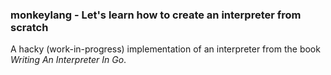 ### monkeylang - Let's learn how to create an interpreter from scratch


A hacky (work-in-progress) implementation of an interpreter from the book _Writing An Interpreter In Go_.
